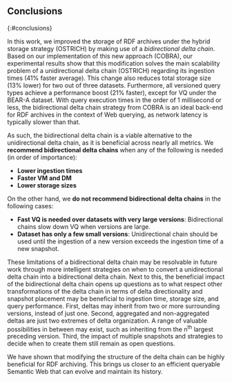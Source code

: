 ## Conclusions
{:#conclusions}

In this work, we improved the storage of RDF archives
under the hybrid storage strategy (OSTRICH)
by making use of a *bidirectional delta chain*.
Based on our implementation of this new approach (COBRA),
our experimental results show that this modification solves
the main scalability problem of a unidirectional delta chain (OSTRICH) regarding its ingestion times (41% faster average).
This change also reduces total storage size (13% lower) for two out of three datasets.
Furthermore, all versioned query types achieve a performance boost (21% faster),
except for VQ under the BEAR-A dataset.
With query execution times in the order of 1 millisecond or less,
the bidirectional delta chain strategy from COBRA is an ideal back-end for RDF archives in the context of Web querying,
as network latency is typically slower than that.

As such, the bidirectional delta chain is a viable alternative to the unidirectional delta chain,
as it is beneficial across nearly all metrics.
We **recommend bidirectional delta chains** when any of the following is needed (in order of importance):

* **Lower ingestion times**
* **Faster VM and DM**
* **Lower storage sizes**

On the other hand, we **do not recommend bidirectional delta chains** in the following cases:

* **Fast VQ is needed over datasets with very large versions**: Bidirectional chains slow down VQ when versions are large.
* **Dataset has only a few small versions**: Unidirectional chain should be used until the ingestion of a new version exceeds the ingestion time of a new snapshot.

These limitations of a bidirectional delta chain
may be resolvable in future work through more intelligent strategies on
when to convert a unidirectional delta chain into a bidirectional delta chain.
Next to this, the beneficial impact of the bidirectional delta chain opens up questions
as to what respect other transformations of the delta chain in terms of delta directionality and snapshot placement
may be beneficial to ingestion time, storage size, and query performance.
First, deltas may inherit from two or more surrounding versions, instead of just one.
Second, aggregated and non-aggregated deltas are just two extremes of delta organization.
A range of valuable possibilities in between may exist,
such as inheriting from the n<sup>th</sup> largest preceding version.
Third, the impact of multiple snapshots and strategies to decide when to create them still remain as open questions.

We have shown that modifying the structure of the delta chain can be highly beneficial for RDF archiving.
This brings us closer to an efficient queryable Semantic Web that can evolve and maintain its history.
